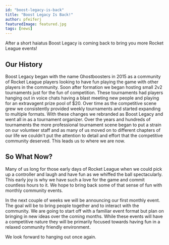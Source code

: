 ```yaml
---
id: "boost-legacy-is-back"
title: "Boost Legacy Is Back!"
author: pfeiferj
featuredImage: featured.jpg
tags: [news]
---
```


After a short haiatus Boost Legacy is coming back to bring you more Rocket
League events!

## Our History
Boost Legacy began with the name Ghostboosters in 2015 as a community of Rocket
League players looking to have fun playing the game with other players in the
community. Soon after formation we began hosting small 2v2 tournaments just for
the fun of competition. These tournaments had players hanging out in voice chats
having a blast meeting new people and playing for an extravagent prize pool of
$20. Over time as the competitive scene grew we consistently provided weekly
tournaments and started expanding to multiple formats. With these changes we
rebranded as Boost Legacy and went all in as a tournament organizer. Over the
years and hundreds of tournaments the more professional tournament scene began
to put a strain on our volunteer staff and as many of us moved on to different
chapters of our life we couldn't put the attention to detail and effort that the
competitive community deserved. This leads us to where we are now.

## So What Now?
Many of us long for those early days of Rocket League when we could pick up a
controller and laugh and have fun as we whiffed the ball spectacularly. This
early joy is why we have such a love for the game and commit countless hours to
it. We hope to bring back some of that sense of fun with monthly community
events.

In the next couple of weeks we will be announcing our first monthly event. The
goal will be to bring people together and to interact with the community. We
are going to start off with a familiar event format but plan on bringing in new
ideas over the coming months. While these events will have a competitive nature
they will be primarily focused towards having fun in a relaxed community
friendly environment.

We look forward to hanging out once again.
